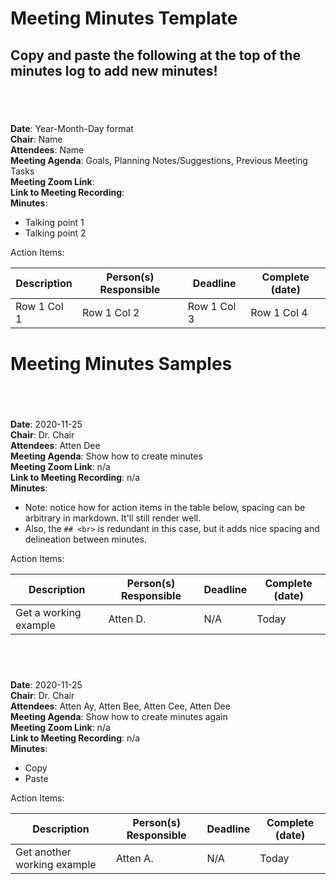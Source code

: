 # Meeting Minutes Template
## Copy and paste the following at the top of the minutes log to add new minutes!
## <br>
**Date**: Year-Month-Day format<br>
**Chair**: Name<br>
**Attendees**: Name<br>
**Meeting Agenda**: Goals, Planning Notes/Suggestions, Previous Meeting Tasks<br>
**Meeting Zoom Link**:<br>
**Link to Meeting Recording**:<br>
**Minutes**:
- Talking point 1
- Talking point 2

Action Items:

| Description  | Person(s) Responsible | Deadline    | Complete (date) |
| ------------ | --------------------- | ----------- | --------------- |
| Row 1 Col 1  | Row 1 Col 2           | Row 1 Col 3 | Row 1 Col 4     |

# Meeting Minutes Samples
## <br>
**Date**: 2020-11-25<br>
**Chair**: Dr. Chair<br>
**Attendees**: Atten Dee<br>
**Meeting Agenda**: Show how to create minutes<br>
**Meeting Zoom Link**: n/a<br>
**Link to Meeting Recording**: n/a<br>
**Minutes**:
- Note: notice how for action items in the table below, spacing can be arbitrary in markdown. It'll still render well.
- Also, the `## <br>` is redundant in this case, but it adds nice spacing and delineation between minutes.

Action Items:

| Description  | Person(s) Responsible | Deadline | Complete (date) |
| ------------ | --------------------- | -------- | --------------- |
| Get a working example  | Atten D.           | N/A    | Today     |

## <br>
**Date**: 2020-11-25<br>
**Chair**: Dr. Chair<br>
**Attendees**: Atten Ay, Atten Bee, Atten Cee, Atten Dee<br>
**Meeting Agenda**: Show how to create minutes again<br>
**Meeting Zoom Link**: n/a<br>
**Link to Meeting Recording**: n/a<br>
**Minutes**:
- Copy
- Paste

Action Items:

| Description  | Person(s) Responsible | Deadline | Complete (date) |
| ------------ | --------------------- | -------- | --------------- |
| Get another working example  | Atten A.           | N/A    | Today     |
